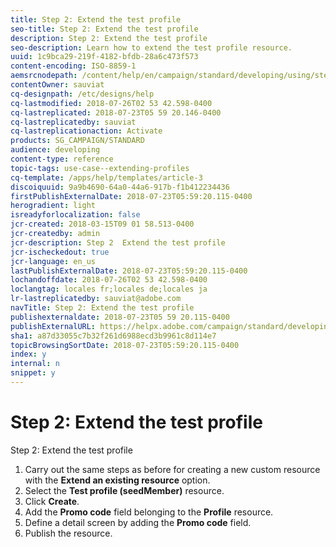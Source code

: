 ```yaml
---
title: Step 2: Extend the test profile
seo-title: Step 2: Extend the test profile
description: Step 2: Extend the test profile
seo-description: Learn how to extend the test profile resource.
uuid: 1c9bca29-219f-4182-bfdb-28a6c473f573
content-encoding: ISO-8859-1
aemsrcnodepath: /content/help/en/campaign/standard/developing/using/step-2--extend-the-test-profile
contentOwner: sauviat
cq-designpath: /etc/designs/help
cq-lastmodified: 2018-07-26T02 53 42.598-0400
cq-lastreplicated: 2018-07-23T05 59 20.146-0400
cq-lastreplicatedby: sauviat
cq-lastreplicationaction: Activate
products: SG_CAMPAIGN/STANDARD
audience: developing
content-type: reference
topic-tags: use-case--extending-profiles
cq-template: /apps/help/templates/article-3
discoiquuid: 9a9b4690-64a0-44a6-917b-f1b412234436
firstPublishExternalDate: 2018-07-23T05:59:20.115-0400
herogradient: light
isreadyforlocalization: false
jcr-created: 2018-03-15T09 01 58.513-0400
jcr-createdby: admin
jcr-description: Step 2  Extend the test profile
jcr-ischeckedout: true
jcr-language: en_us
lastPublishExternalDate: 2018-07-23T05:59:20.115-0400
lochandoffdate: 2018-07-26T02 53 42.598-0400
loclangtag: locales fr;locales de;locales ja
lr-lastreplicatedby: sauviat@adobe.com
navTitle: Step 2: Extend the test profile
publishexternaldate: 2018-07-23T05 59 20.115-0400
publishExternalURL: https://helpx.adobe.com/campaign/standard/developing/using/step-2--extend-the-test-profile.html
sha1: a87d33055c7b32f261d6988ecd3b9961c8d114e7
topicBrowsingSortDate: 2018-07-23T05:59:20.115-0400
index: y
internal: n
snippet: y
---
```


# Step 2: Extend the test profile

Step 2: Extend the test profile

1. Carry out the same steps as before for creating a new custom resource with the **Extend an existing resource** option.
1. Select the **Test profile (seedMember)** resource.
1. Click **Create**.
1. Add the **Promo code** field belonging to the **Profile** resource.
1. Define a detail screen by adding the **Promo code** field.
1. Publish the resource.

